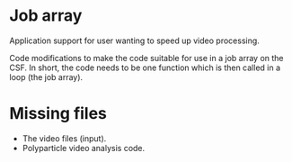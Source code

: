 # Job array
Application support for user wanting to speed up video processing.

Code modifications to make the code suitable for use in a job array on the CSF.
In short, the code needs to be one function which is then called in a loop (the job array).

# Missing files
- The video files (input).
- Polyparticle video analysis code.
